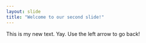 ```yaml
---
layout: slide
title: "Welcome to our second slide!"
---
```

This is my new text. Yay.
Use the left arrow to go back!
